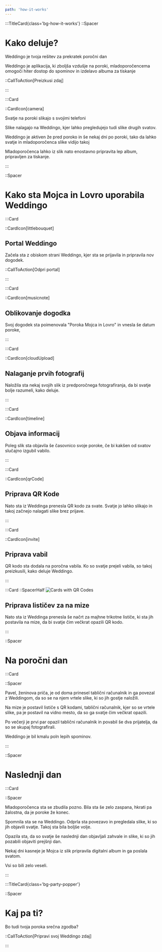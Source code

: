 ```yaml
---
path: 'how-it-works'
---
```


:::TitleCard{class='bg-how-it-works'}
::Spacer
# Kako deluje?

Weddingo je tvoja rešitev 
za prekratek poročni dan

Weddingo je aplikacija, ki zboljša 
vzdušje na poroki, mladoporočencema omogoči hiter dostop do spominov in izdelavo albuma za tiskanje

::CallToAction[Preizkusi zdaj]

:::


:::Card

::CardIcon[camera]

Svatje na poroki slikajo s svojimi
telefoni

Slike nalagajo na Weddingo, kjer lahko
pregledujejo tudi slike drugih svatov.

Weddingo je aktiven že pred poroko in še nekaj dni po poroki, tako da lahko svatje in mladoporočenca slike vidijo takoj

Mladoporočenca lahko iz slik nato
enostavno pripravita lep album,
pripravljen za tiskanje.

:::

::Spacer
# Kako sta Mojca in Lovro uporabila Weddingo

:::Card


::CardIcon[littlebouquet]

## Portal Weddingo

Začela sta z obiskom strani 
Weddingo, kjer sta se prijavila in 
pripravila nov dogodek.

::CallToAction[Odpri portal]

:::

:::Card


::CardIcon[musicnote]

## Oblikovanje dogodka

Svoj dogodek sta poimenovala 
"Poroka Mojca in Lovro" in vnesla 
še datum poroke,


:::

:::Card


::CardIcon[cloudUpload]

## Nalaganje prvih fotografij

Naložila sta nekaj svojih slik iz 
predporočnega fotografiranja, da bi 
svatje bolje razumeli, kako deluje.


:::

:::Card


::CardIcon[timeline]

## Objava informacij

Poleg slik sta objavila še časovnico 
svoje poroke, če bi kakšen od 
svatov slučajno izgubil vabilo.


:::

:::Card


::CardIcon[qrCode]

## Priprava QR Kode

Nato sta iz Weddinga prenesla QR 
kodo za svate. Svatje jo lahko slikajo
in takoj začnejo nalagati slike brez
prijave.

:::


:::Card


::CardIcon[invite]

## Priprava vabil

QR kodo sta dodala na poročna 
vabila. Ko so svatje prejeli vabila, 
so takoj preizkusili, kako deluje 
Weddingo.

:::


:::Card
::SpacerHalf
![Cards with QR Codes](/images/standingPrintlets.svg)
## Priprava lističev za na mize

Nato sta iz Weddinga prenesla še načrt za majhne trikotne lističe, ki sta jih postavila na mize, da bi svatje čim večkrat opazili QR kodo.



:::

::Spacer
# Na poročni dan

:::Card

::Spacer

Pavel, ženinova priča, je od doma 
prinesel tablični računalnik in ga 
povezal z Weddingom, da so se na njem 
vrtele slike, ki so jih gostje naložili.

Na mize je postavil lističe s QR kodami,
tablični računalnik, kjer so se vrtele 
slike, pa je postavil na vidno mesto, da
so ga svatje čim večkrat opazili.

Po večerji je prvi par opazil tablični 
računalnik in povabil še dva prijatelja, 
da so se skupaj fotografirali.

Weddingo je bil kmalu poln lepih 
spominov.

:::

::Spacer
# Naslednji dan


:::Card

::Spacer

Mladoporočenca sta se zbudila pozno. Bila sta še zelo zaspana, hkrati pa žalostna, da je poroke že konec.

Spomnila sta se na Weddingo. Odprla sta povezavo in pregledala slike, ki so jih objavili svatje. Takoj sta bila boljše volje.

Opazila sta, da so svatje še naslednji dan objavljali zahvale in slike, ki so jih pozabili objaviti prejšnji dan.

Nekaj dni kasneje je Mojca iz slik 
pripravila digitalni album in ga poslala svatom. 

Vsi so bili zelo veseli.

:::


:::TitleCard{class='bg-party-popper'}

::Spacer

# Kaj pa ti?

Bo tudi tvoja poroka srečna 
zgodba?

::CallToAction[Pripravi svoj Weddingo zdaj]

:::